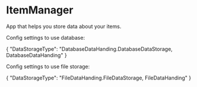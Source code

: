 # ItemManager
App that helps you store data about your items.

Config settings to use database:

{
    "DataStorageType": "DatabaseDataHanding.DatabaseDataStorage, DatabaseDataHanding"
}

Config settings to use file storage:

{
    "DataStorageType": "FileDataHanding.FileDataStorage, FileDataHanding"
}

